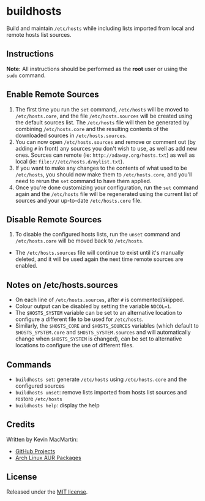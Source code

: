 # buildhosts #

Build and maintain `/etc/hosts` while including lists imported from local and remote hosts list sources.

## Instructions ##

**Note:** All instructions should be performed as the **root** user or using the `sudo` command.

## Enable Remote Sources ##

1. The first time you run the `set` command, `/etc/hosts` will be moved to `/etc/hosts.core`, and the file `/etc/hosts.sources` will be created using the default sources list. The `/etc/hosts` file will then be generated by combining `/etc/hosts.core` and the resulting contents of the downloaded sources in `/etc/hosts.sources`.
2. You can now open `/etc/hosts.sources` and remove or comment out (by adding `#` in front) any sources you don't wish to use, as well as add new ones. Sources can remote (ie: `http://adaway.org/hosts.txt`) as well as local (ie: `file:///etc/hosts.d/mylist.txt`).
3. If you want to make any changes to the contents of what used to be `/etc/hosts`, you should now make them to `/etc/hosts.core`, and you'll need to rerun the `set` command to have them applied.
4. Once you're done customizing your configuration, run the `set` command again and the `/etc/hosts` file will be regenerated using the current list of sources and your up-to-date `/etc/hosts.core` file.

## Disable Remote Sources ##

1. To disable the configured hosts lists, run the `unset` command and `/etc/hosts.core` will be moved back to `/etc/hosts`.
* The `/etc/hosts.sources` file will continue to exist until it's manually deleted, and it will be used again the next time remote sources are enabled.

## Notes on /etc/hosts.sources ##

* On each line of `/etc/hosts.sources`, after `#` is commented/skipped.
* Colour output can be disabled by setting the variable `NOCOL=1`.
* The `$HOSTS_SYSTEM` variable can be set to an alternative location to configure a different file to be used for `/etc/hosts`.
* Similarly, the `$HOSTS_CORE` and `$HOSTS_SOURCES` variables (which default to `$HOSTS_SYSTEM.core` and `$HOSTS_SYSTEM.sources` and will automatically change when `$HOSTS_SYSTEM` is changed), can be set to alternative locations to configure the use of different files.

## Commands ##

* `buildhosts set`: generate `/etc/hosts` using `/etc/hosts.core` and the configured sources
* `buildhosts unset`: remove lists imported from hosts list sources and restore `/etc/hosts`
* `buildhosts help`: display the help

## Credits ##

Written by Kevin MacMartin:

* [GitHub Projects](https://github.com/prurigro)
* [Arch Linux AUR Packages](https://aur.archlinux.org/packages/?SeB=m&K=prurigro)

## License ##

Released under the [MIT license](http://opensource.org/licenses/MIT).

